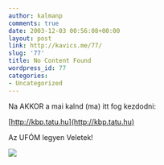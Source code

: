 ```yaml
---
author: kalmanp
comments: true
date: 2003-12-03 00:56:08+00:00
layout: post
link: http://kavics.me/77/
slug: '77'
title: No Content Found
wordpress_id: 77
categories:
- Uncategorized
---
```


Na AKKOR a mai kalnd (ma) itt fog kezdodni:




[http://kbp.tatu.hu](http://kbp.tatu.hu)




Az UFÓM legyen Veletek!




![](http://kavics.freeblog.hu/Files/pic/kkpn20.jpg)
